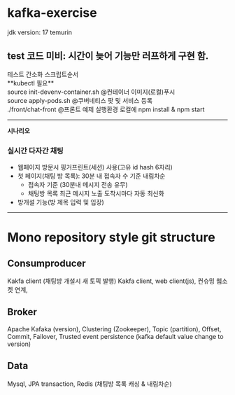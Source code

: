 # kafka-exercise

jdk version: 17 temurin

test 코드 미비: 시간이 늦어 기능만 러프하게 구현 함.
---
<aside>
테스트 간소화 스크립트순서<br>
**kubectl 필요**<br>
source init-devenv-container.sh @컨테이너 이미지(로컬)푸시<br>
source apply-pods.sh @쿠버네티스 팟 및 서비스 등록<br>
./front/chat-front @프론트 예제 실행환경 로컬에 npm install & npm start<br>
</aside>

---
**시나리오**

### 실시간 다자간 채팅

- 웹페이지 방문시 핑거프린트(세션) 사용(고유 id hash 6자리)
- 첫 페이지(채팅 방 목록): 30분 내 접속자 수 기준 내림차순
  - 접속자 기준 (30분내 메시지 전송 유무)
  - 채팅방 목록 최근 메시지 노출 도착시마다 자동 최신화
- 방개설 기능(방 제목 입력 및 입장)

---

# Mono repository style git structure
<h2>Consumproducer</h2>
    Kakfa client (채팅방 개설시 새 토픽 발행)
    Kakfa client, web client(js), 컨슈밍 웹소켓 연계,
    <!-- redis session, redis sorted set 사용안함 -->
<h2>Broker</h2>
    Apache Kafaka (version),
    Clustering (Zookeeper),
    Topic (partition),
    Offset,
    Commit,
    Failover,
    Trusted event persistence (kafka default value change to  version)
<h2>Data</h2>
    Mysql, JPA transaction, Redis (채팅방 목록 캐싱 & 내림차순)

